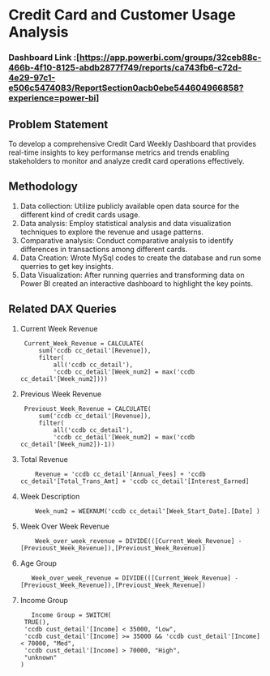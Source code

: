 
# Credit Card and Customer Usage Analysis 

### Dashboard Link :[https://app.powerbi.com/groups/32ceb88c-466b-4f10-8125-abdb2877f749/reports/ca743fb6-c72d-4e29-97c1-e506c5474083/ReportSection0acb0ebe544604966858?experience=power-bi]


## Problem Statement
To develop a comprehensive Credit Card Weekly Dashboard that provides real-time insights to key performanse metrics and trends enabling stakeholders to monitor and analyze credit card operations effectively.

## Methodology
1) Data collection: Utilize publicly available open data source for the different kind of credit cards usage.
2) Data analysis: Employ statistical analysis and data visualization techniques to explore the revenue and usage patterns.
3) Comparative analysis: Conduct comparative analysis to identify differences in transactions among different cards.
4) Data Creation: Wrote MySql codes to create the database and run some querries to get key insights.
5) Data Visualization: After running querries and transforming data on Power BI created an interactive dashboard to highlight the key points. 

## Related DAX Queries 
1) Current Week Revenue
   
        Current_Week_Revenue = CALCULATE(
            sum('ccdb cc_detail'[Revenue]),
            filter(
                all('ccdb cc_detail'),
                'ccdb cc_detail'[Week_num2] = max('ccdb cc_detail'[Week_num2])))

3) Previous Week Revenue
   
        Previoust_Week_Revenue = CALCULATE(
            sum('ccdb cc_detail'[Revenue]),
            filter(
                all('ccdb cc_detail'),
                'ccdb cc_detail'[Week_num2] = max('ccdb cc_detail'[Week_num2])-1))

5) Total Revenue
   
           Revenue = 'ccdb cc_detail'[Annual_Fees] + 'ccdb cc_detail'[Total_Trans_Amt] + 'ccdb cc_detail'[Interest_Earned]

7) Week Description
   
           Week_num2 = WEEKNUM('ccdb cc_detail'[Week_Start_Date].[Date] )

9) Week Over Week Revenue
    
           Week_over_week_revenue = DIVIDE(([Current_Week_Revenue] - [Previoust_Week_Revenue]),[Previoust_Week_Revenue])

11) Age Group
    
           Week_over_week_revenue = DIVIDE(([Current_Week_Revenue] - [Previoust_Week_Revenue]),[Previoust_Week_Revenue])

13) Income Group
    
           Income Group = SWITCH(
         TRUE(),
         'ccdb cust_detail'[Income] < 35000, "Low",
         'ccdb cust_detail'[Income] >= 35000 && 'ccdb cust_detail'[Income] < 70000, "Med",
         'ccdb cust_detail'[Income] > 70000, "High",
         "unknown"
        )
